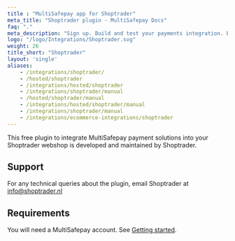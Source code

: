 ```yaml
---
title : "MultiSafepay app for Shoptrader"
meta_title: "Shoptrader plugin - MultiSafepay Docs"
faq: "."
meta_description: "Sign up. Build and test your payments integration. Explore our products and services. Use our API Reference, SDKs, and wrappers. Get support."
logo: "/logo/Integrations/Shoptrader.svg"
weight: 26
title_short: "Shoptrader"
layout: 'single'
aliases: 
    - /integrations/shoptrader/
    - /hosted/shoptrader
    - /integrations/hosted/shoptrader
    - /integrations/shoptrader/manual
    - /hosted/shoptrader/manual
    - /integrations/hosted/shoptrader/manual
    - /integrations/shoptrader/manual
    - /integrations/ecommerce-integrations/shoptrader
---
```

This free plugin to integrate MultiSafepay payment solutions into your Shoptrader webshop is developed and maintained by Shoptrader. 

## Support
For any technical queries about the plugin, email Shoptrader at <info@shoptrader.nl>

## Requirements
You will need a MultiSafepay account. See [Getting started](/getting-started/).
